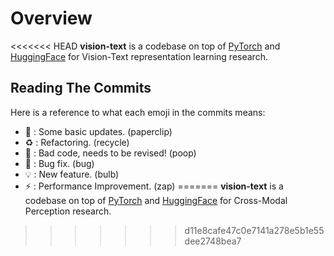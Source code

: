 # Overview

<<<<<<< HEAD
**vision-text** is a codebase on top of [PyTorch](https://pytorch.org) and [HuggingFace](https://huggingface.co/) for Vision-Text representation learning research.

## Reading The Commits
Here is a reference to what each emoji in the commits means:

* 📎 : Some basic updates. (paperclip)
* ♻️ : Refactoring. (recycle)
* 💩 : Bad code, needs to be revised! (poop)
* 🐛 : Bug fix. (bug)
* 💡 : New feature. (bulb)
* ⚡ : Performance Improvement. (zap)
=======
**vision-text** is a codebase on top of [PyTorch](https://pytorch.org) and [HuggingFace](https://huggingface.co/) for Cross-Modal Perception research.
>>>>>>> d11e8cafe47c0e7141a278e5b1e55dee2748bea7
